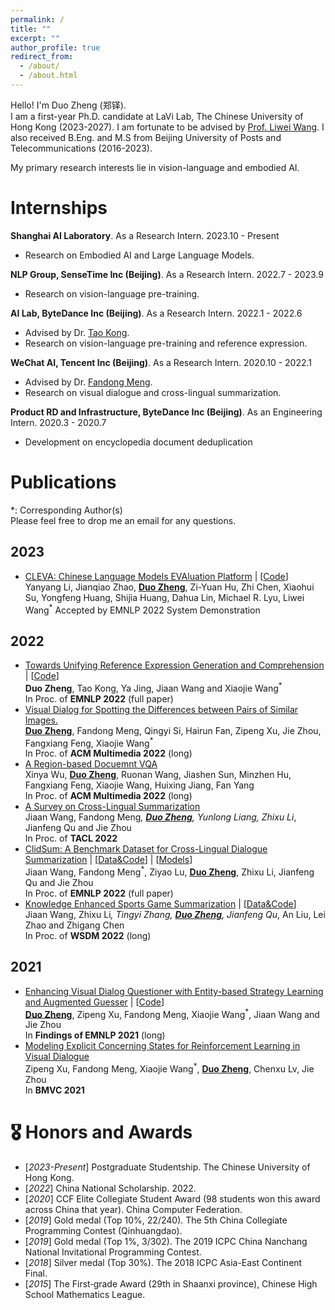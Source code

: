 ```yaml
---
permalink: /
title: ""
excerpt: ""
author_profile: true
redirect_from: 
  - /about/
  - /about.html
---
```


<span class='anchor' id='about-me'></span>

Hello! I'm Duo Zheng (郑铎).      
I am a first-year Ph.D. candidate at LaVi Lab, The Chinese University of Hong Kong (2023-2027). I am fortunate to be advised by [Prof. Liwei Wang](https://lwwangcse.github.io/). I also received B.Eng. and M.S from Beijing University of Posts and Telecommunications (2016-2023).

My primary research interests lie in vision-language and embodied AI.


# Internships
**Shanghai AI Laboratory**. As a Research Intern. 2023.10 - Present
- Research on Embodied AI and Large Language Models.

**NLP Group, SenseTime Inc (Beijing)**. As a Research Intern. 2022.7 - 2023.9
<!-- - Advised by Prof. [Liwei Wang](https://lwwangcse.github.io/). -->
- Research on vision-language pre-training.

**AI Lab, ByteDance Inc (Beijing)**. As a Research Intern. 2022.1 - 2022.6
- Advised by Dr. [Tao Kong](https://www.taokong.org/).
- Research on vision-language pre-training and reference expression.

**WeChat AI, Tencent Inc (Beijing)**. As a Research Intern. 2020.10 - 2022.1
- Advised by Dr. [Fandong Meng](http://fandongmeng.github.io/).
- Research on visual dialogue and cross-lingual summarization.

**Product RD and Infrastructure, ByteDance Inc (Beijing)**. As an Engineering Intern. 2020.3 - 2020.7
- Development on encyclopedia document deduplication

# Publications 
*: Corresponding Author(s)   
Please feel free to drop me an email for any questions.
## 2023
- [CLEVA: Chinese Language Models EVAluation Platform](https://arxiv.org/abs/2308.04813) \| [[Code](https://github.com/Lavi-Lab/CLEVA)] 
Yanyang Li, Jianqiao Zhao, **<u>Duo Zheng**</u>, Zi-Yuan Hu, Zhi Chen, Xiaohui Su, Yongfeng Huang, Shijia Huang, Dahua Lin, Michael R. Lyu, Liwei Wang<sup>*</sup>
Accepted by EMNLP 2022 System Demonstration
## 2022
- [Towards Unifying Reference Expression Generation and Comprehension](https://arxiv.org/abs/2210.13076) \| [[Code](https://github.com/zd11024/UniRef)]    
**Duo Zheng**, Tao Kong, Ya Jing, Jiaan Wang and Xiaojie Wang<sup>*</sup>   
In Proc. of **EMNLP 2022** (full paper)
- [Visual Dialog for Spotting the Differences between Pairs of Similar Images.](https://arxiv.org/abs/2203.08362)    
**<u>Duo Zheng</u>**, Fandong Meng, Qingyi Si, Hairun Fan, Zipeng Xu, Jie Zhou, Fangxiang Feng, Xiaojie Wang<sup>*</sup>    
In Proc. of **ACM Multimedia 2022** (long)  
- [A Region-based Docuemnt VQA](https://dl.acm.org/doi/abs/10.1145/3503161.3548172)   
Xinya Wu, **<u>Duo Zheng</u>**, Ruonan Wang, Jiashen Sun, Minzhen Hu, Fangxiang Feng, Xiaojie Wang, Huixing Jiang, Fan Yang  
In Proc. of **ACM Multimedia 2022** (long)   
- [A Survey on Cross-Lingual Summarization](https://arxiv.org/abs/2203.12515)   
Jiaan Wang, Fandong Meng<sup>*</sup>, **<u>Duo Zheng</u>**, Yunlong Liang, Zhixu Li<sup>*</sup>, Jianfeng Qu and Jie Zhou   
In Proc. of **TACL 2022**  
- [ClidSum: A Benchmark Dataset for Cross-Lingual Dialogue Summarization](https://arxiv.org/abs/2202.05599) \| [[Data&Code](https://github.com/krystalan/ClidSum)] \| [[Models](https://huggingface.co/Krystalan)]  
Jiaan Wang, Fandong Meng<sup>*</sup>, Ziyao Lu, **<u>Duo Zheng</u>**, Zhixu Li, Jianfeng Qu and Jie Zhou   
In Proc. of **EMNLP 2022** (full paper)
- [Knowledge Enhanced Sports Game Summarization](https://arxiv.org/abs/2111.12535) \| [[Data&Code](https://github.com/krystalan/K-SportsSum)]   
Jiaan Wang, Zhixu Li<sup>*</sup>, Tingyi Zhang, **<u>Duo Zheng</u>**, Jianfeng Qu<sup>*</sup>, An Liu, Lei Zhao and Zhigang Chen   
In Proc. of **WSDM 2022** (long)

## 2021
- [Enhancing Visual Dialog Questioner with Entity-based Strategy Learning and Augmented Guesser](https://arxiv.org/abs/2109.02297) \| [[Code](https://github.com/zd11024/Entity_Questioner)]    
**<u>Duo Zheng</u>**, Zipeng Xu, Fandong Meng, Xiaojie Wang<sup>*</sup>, Jiaan Wang and Jie Zhou    
In **Findings of EMNLP 2021** (long)  
- [Modeling Explicit Concerning States for Reinforcement Learning in Visual Dialogue](https://arxiv.org/abs/2107.05250)    
Zipeng Xu, Fandong Meng, Xiaojie Wang<sup>*</sup>, **<u>Duo Zheng</u>**, Chenxu Lv, Jie Zhou  
In **BMVC 2021**  


# 🎖 Honors and Awards
- [*2023-Present*] Postgraduate Studentship. The Chinese University of Hong Kong.
- [*2022*] China National Scholarship. 2022.
- [*2020*] CCF Elite Collegiate Student Award (98 students won this award across China that year). China Computer Federation.
- [*2019*] Gold medal (Top 10%, 22/240). The 5th China Collegiate Programming Contest (Qinhuangdao).
- [*2019*] Gold medal (Top 1%, 3/302). The 2019 ICPC China Nanchang National Invitational Programming Contest.
- [*2018*] Silver medal (Top 30%). The 2018 ICPC Asia-East Continent Final.
- [*2015*] The First‑grade Award (29th in Shaanxi province), Chinese High School Mathematics League.

